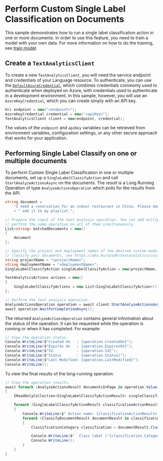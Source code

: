 # Perform Custom Single Label Classification on Documents

This sample demonstrates how to run a single label classification action in one or more documents. In order to use this feature, you need to train a model with your own data. For more information on how to do the training, see [train model][train_model].

## Create a `TextAnalyticsClient`

To create a new `TextAnalyticsClient`, you will need the service endpoint and credentials of your Language resource. To authenticate, you can use the [`DefaultAzureCredential`][DefaultAzureCredential], which combines credentials commonly used to authenticate when deployed on Azure, with credentials used to authenticate in a development environment. In this sample, however, you will use an `AzureKeyCredential`, which you can create simply with an API key.

```C# Snippet:CreateTextAnalyticsClient
Uri endpoint = new("<endpoint>");
AzureKeyCredential credential = new("<apiKey>");
TextAnalyticsClient client = new(endpoint, credential);
```

The values of the `endpoint` and `apiKey` variables can be retrieved from environment variables, configuration settings, or any other secure approach that works for your application.

## Performing Single Label Classify on one or multiple documents

To perform Custom Single Label Classification in one or multiple documents, set up a `SingleLabelClassifyAction` and call `StartAnalyzeActionsAsync` on the documents. The result is a Long Running Operation of type `AnalyzeActionsOperation` which polls for the results from the API.

```C# Snippet:Sample9_SingleLabelClassifyConvenienceAsync
string document =
    "I need a reservation for an indoor restaurant in China. Please don't stop the music. Play music and"
    + " add it to my playlist.";

// Prepare the input of the text analysis operation. You can add multiple documents to this list and
// perform the same operation on all of them simultaneously.
List<string> batchedDocuments = new()
{
    document
};

// Specify the project and deployment names of the desired custom model. To train your own custom model to
// classify your documents, see https://aka.ms/azsdk/textanalytics/customfunctionalities.
string projectName = "<projectName>";
string deploymentName = "<deploymentName>";
SingleLabelClassifyAction singleLabelClassifyAction = new(projectName, deploymentName);

TextAnalyticsActions actions = new()
{
    SingleLabelClassifyActions = new List<SingleLabelClassifyAction>() { singleLabelClassifyAction }
};

// Perform the text analysis operation.
AnalyzeActionsOperation operation = await client.StartAnalyzeActionsAsync(batchedDocuments, actions);
await operation.WaitForCompletionAsync();
```

The returned `AnalyzeActionsOperation` contains general information about the status of the operation. It can be requested while the operation is running or when it has completed. For example:

```C# Snippet:Sample9_SingleLabelClassifyConvenienceAsync_ViewOperationStatus
// View the operation status.
Console.WriteLine($"Created On   : {operation.CreatedOn}");
Console.WriteLine($"Expires On   : {operation.ExpiresOn}");
Console.WriteLine($"Id           : {operation.Id}");
Console.WriteLine($"Status       : {operation.Status}");
Console.WriteLine($"Last Modified: {operation.LastModified}");
Console.WriteLine();
```

To view the final results of the long-running operation:

```C# Snippet:Sample9_SingleLabelClassifyConvenienceAsync_ViewResults
// View the operation results.
await foreach (AnalyzeActionsResult documentsInPage in operation.Value)
{
    IReadOnlyCollection<SingleLabelClassifyActionResult> singleClassificationActionResults = documentsInPage.SingleLabelClassifyResults;

    foreach (SingleLabelClassifyActionResult classificationActionResults in singleClassificationActionResults)
    {
        Console.WriteLine($" Action name: {classificationActionResults.ActionName}");
        foreach (ClassifyDocumentResult documentResult in classificationActionResults.DocumentsResults)
        {
            ClassificationCategory classification = documentResult.ClassificationCategories.First();

            Console.WriteLine($"  Class label \"{classification.Category}\" predicted with a confidence score of {classification.ConfidenceScore}.");
            Console.WriteLine();
        }
    }
}
```

[train_model]: https://aka.ms/azsdk/textanalytics/customfunctionalities
[DefaultAzureCredential]: https://github.com/Azure/azure-sdk-for-net/blob/main/sdk/identity/Azure.Identity/README.md
[README]: https://github.com/Azure/azure-sdk-for-net/blob/main/sdk/textanalytics/Azure.AI.TextAnalytics/README.md
